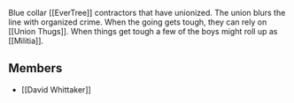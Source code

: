 Blue collar [[EverTree]] contractors that have unionized. The union blurs the line with organized crime. When the going gets tough, they can rely on [[Union Thugs]]. When things get tough a few of the boys might roll up as [[Militia]].
## Members
- [[David Whittaker]]